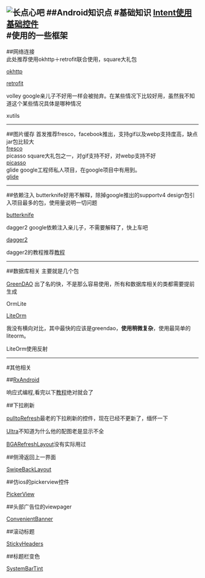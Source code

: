 ![长点心吧](https://github.com/zhonghangIT/catalogue/blob/master/img/2135203850.jpg?raw=true)
##Android知识点
#基础知识
[Intent使用](https://github.com/zhonghangIT/IntentUse)
<br/>
[基础控件](https://github.com/zhonghangIT/MyView)
<br/>
#使用的一些框架
-----
##网络连接<br/>
此处推荐使用okhttp＋retrofit联合使用，square大礼包

[okhttp](https://github.com/square/okhttp)

[retrofit](retrofit)

volley google亲儿子不好用一样会被抛弃。在某些情况下比较好用，虽然我不知道这个某些情况具体是哪种情况

xutils


-------
##图片缓存
首发推荐fresco，facebook推出，支持gif以及webp支持度高，缺点jar包比较大<br/>
[fresco](https://github.com/facebook/fresco)<br/>
picasso square大礼包之一，对gif支持不好，对webp支持不好<br/>
[picasso](https://github.com/square/picasso)<br/>
glide google工程师私人项目，在google项目中有用到。<br/>
[glide](https://github.com/bumptech/glide)<br/>

------
##依赖注入
butterknife好用不解释，除掉google推出的supportv4 design包引入项目最多的包，使用量说明一切问题

[butterknife](https://github.com/JakeWharton/butterknife)

dagger2 google依赖注入亲儿子，不需要解释了，快上车吧

[dagger2](https://github.com/google/dagger)

dagger2的教程推荐[教程](https://github.com/luxiaoming/dagger2Demo)

---------
##数据库相关
主要就是几个包

 [GreenDAO](https://github.com/greenrobot/greenDAO) 出了名的快，不是那么容易使用，所有和数据库相关的类都需要提前生成
 
 OrmLite 
 
 [LiteOrm](https://github.com/litesuits/android-lite-orm)

我没有横向对比，其中最快的应该是greendao，**使用稍微复杂**，使用最简单的liteorm。

LiteOrm使用反射

------------
#其他相关

##[RxAndroid](https://github.com/ReactiveX/RxAndroid)

响应式编程,看完以下[教程](http://gank.io/post/560e15be2dca930e00da1083)绝对就会了

##下拉刷新

[pulltoRefresh](https://github.com/chrisbanes/Android-PullToRefresh)最老的下拉刷新的控件，现在已经不更新了，缅怀一下

[Ultra](https://github.com/liaohuqiu/android-Ultra-Pull-To-Refresh)不知道为什么他的配图老是显示不全

[BGARefreshLayout](https://github.com/bingoogolapple/BGARefreshLayout-Android)没有实际用过

##侧滑返回上一界面

[SwipeBackLayout](https://github.com/ikew0ng/SwipeBackLayout)

##仿ios的pickerview控件

[PickerView](https://github.com/saiwu-bigkoo/Android-PickerView)

##头部广告位的viewpager

[ConvenientBanner](https://github.com/saiwu-bigkoo/Android-ConvenientBanner)

##滚动标题

[StickyHeaders](https://github.com/ShamylZakariya/StickyHeaders)

##标题栏变色

[SystemBarTint](https://github.com/jgilfelt/SystemBarTint)



